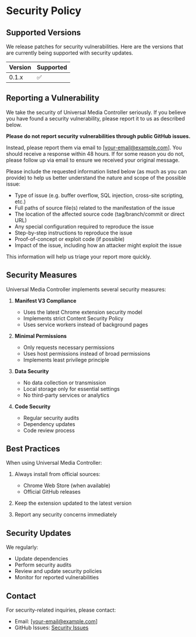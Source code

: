 # Security Policy

## Supported Versions

We release patches for security vulnerabilities. Here are the versions that are currently being supported with security updates.

| Version | Supported          |
| ------- | ------------------ |
| 0.1.x   | :white_check_mark: |

## Reporting a Vulnerability

We take the security of Universal Media Controller seriously. If you believe you have found a security vulnerability, please report it to us as described below.

**Please do not report security vulnerabilities through public GitHub issues.**

Instead, please report them via email to [your-email@example.com]. You should receive a response within 48 hours. If for some reason you do not, please follow up via email to ensure we received your original message.

Please include the requested information listed below (as much as you can provide) to help us better understand the nature and scope of the possible issue:

* Type of issue (e.g. buffer overflow, SQL injection, cross-site scripting, etc.)
* Full paths of source file(s) related to the manifestation of the issue
* The location of the affected source code (tag/branch/commit or direct URL)
* Any special configuration required to reproduce the issue
* Step-by-step instructions to reproduce the issue
* Proof-of-concept or exploit code (if possible)
* Impact of the issue, including how an attacker might exploit the issue

This information will help us triage your report more quickly.

## Security Measures

Universal Media Controller implements several security measures:

1. **Manifest V3 Compliance**
   - Uses the latest Chrome extension security model
   - Implements strict Content Security Policy
   - Uses service workers instead of background pages

2. **Minimal Permissions**
   - Only requests necessary permissions
   - Uses host permissions instead of broad permissions
   - Implements least privilege principle

3. **Data Security**
   - No data collection or transmission
   - Local storage only for essential settings
   - No third-party services or analytics

4. **Code Security**
   - Regular security audits
   - Dependency updates
   - Code review process

## Best Practices

When using Universal Media Controller:

1. Always install from official sources:
   - Chrome Web Store (when available)
   - Official GitHub releases

2. Keep the extension updated to the latest version

3. Report any security concerns immediately

## Security Updates

We regularly:
- Update dependencies
- Perform security audits
- Review and update security policies
- Monitor for reported vulnerabilities

## Contact

For security-related inquiries, please contact:
- Email: [your-email@example.com]
- GitHub Issues: [Security Issues](https://github.com/yourusername/universal-media-controller/issues) 